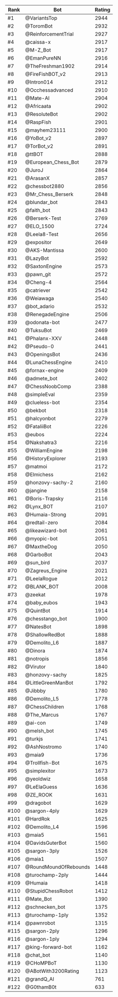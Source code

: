Rank|Bot|Rating
---|---|---
#1|@VariantsTop|2944
#2|@ToromBot|2932
#3|@ReinforcementTrial|2927
#4|@caissa-x|2917
#5|@M-Z_Bot|2917
#6|@EmanPureNN|2916
#7|@TheFreshman1902|2914
#8|@FireFishBOT_v2|2913
#9|@Intron014|2912
#10|@Occhessadvanced|2910
#11|@Mate-AI|2904
#12|@Africaata|2902
#13|@ResoluteBot|2902
#14|@RaspFish|2901
#15|@mayhem23111|2900
#16|@YoBot_v2|2897
#17|@TorBot_v2|2891
#18|@ttBOT|2888
#19|@European_Chess_Bot|2879
#20|@JuroJ|2864
#21|@ArasanX|2857
#22|@chessbot2880|2856
#23|@Mr_Chess_Berserk|2848
#24|@blundar_bot|2843
#25|@faith_bot|2843
#26|@Berserk-Test|2769
#27|@ELO_1500|2724
#28|@Leela8-Test|2656
#29|@expositor|2649
#30|@AKS-Mantissa|2600
#31|@LazyBot|2592
#32|@SaxtonEngine|2573
#33|@pawn_git|2572
#34|@Cheng-4|2564
#35|@catriever|2542
#36|@Weiawaga|2540
#37|@bot_adario|2532
#38|@RenegadeEngine|2506
#39|@odonata-bot|2477
#40|@TuksuBot|2469
#41|@Phalanx-XXV|2448
#42|@Pseudo-0|2441
#43|@OpeningsBot|2436
#44|@LunaChessEngine|2410
#45|@fornax-engine|2409
#46|@admete_bot|2402
#47|@ChessNoobComp|2388
#48|@simpleEval|2359
#49|@clueless-bot|2354
#50|@bekbot|2318
#51|@halcyonbot|2279
#52|@FataliiBot|2226
#53|@eubos|2224
#54|@Nakshatra3|2216
#55|@WilliamEngine|2198
#56|@HistoryExplorer|2193
#57|@matmoi|2172
#58|@Elmichess|2162
#59|@honzovy-sachy-2|2160
#60|@jangine|2158
#61|@Boris-Trapsky|2116
#62|@Lynx_BOT|2107
#63|@Humaia-Strong|2091
#64|@redtail-zero|2084
#65|@likeawizard-bot|2061
#66|@myopic-bot|2051
#67|@MaxtheDog|2050
#68|@GarboBot|2043
#69|@sun_bird|2037
#70|@Zagreus_Engine|2021
#71|@LeelaRogue|2012
#72|@BLANK_BOT|2008
#73|@zeekat|1978
#74|@baby_eubos|1943
#75|@QuintBot|1914
#76|@chesstango_bot|1900
#77|@NatesBot|1898
#78|@ShallowRedBot|1888
#79|@Demolito_L6|1887
#80|@Dinora|1874
#81|@notropis|1856
#82|@Virutor|1840
#83|@honzovy-sachy|1825
#84|@LittleGreenManBot|1792
#85|@Jibbby|1780
#86|@Demolito_L5|1778
#87|@ChessChildren|1768
#88|@The_Marcus|1767
#89|@ai-con|1749
#90|@melsh_bot|1745
#91|@turkjs|1741
#92|@AshNostromo|1740
#93|@maia9|1736
#94|@Trollfish-Bot|1675
#95|@simplexitor|1673
#96|@yeoldwiz|1658
#97|@LeElaGuess|1636
#98|@ZE_ROOK|1631
#99|@dragobot|1629
#100|@sargon-4ply|1629
#101|@HardRok|1625
#102|@Demolito_L4|1596
#103|@maia5|1561
#104|@DavidsGuterBot|1560
#105|@sargon-3ply|1526
#106|@maia1|1507
#107|@RoundMoundOfRebounds|1448
#108|@turochamp-2ply|1444
#109|@Humaia|1418
#110|@StupidChessRobot|1412
#111|@Mate_Bot|1390
#112|@schnecken_bot|1375
#113|@turochamp-1ply|1352
#114|@pawnrobot|1315
#115|@sargon-2ply|1296
#116|@sargon-1ply|1294
#117|@king-forward-bot|1162
#118|@chat_bot|1140
#119|@CHoMPBoT|1130
#120|@ABotWith3200Rating|1123
#121|@grandQ_AI|761
#122|@G0thamB0t|633
